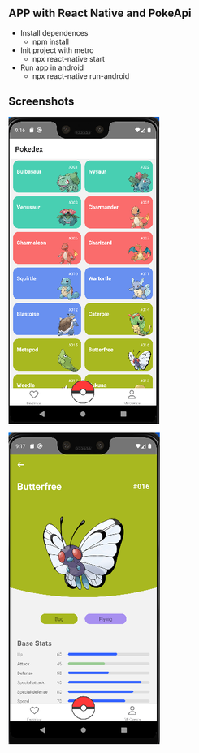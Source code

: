 ## APP with React Native and PokeApi
- Install dependences
  - npm install
- Init project with metro
  - npx react-native start
- Run app in android
  - npx react-native run-android


## Screenshots
![Home](src/assets/img/home.PNG)

![Home](src/assets/img/detail.PNG)

